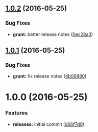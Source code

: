 <a name="1.0.2"></a>
## [1.0.2](https://github.com/hypeJunction/deploy_test/compare/1.0.1...v1.0.2) (2016-05-25)


### Bug Fixes

* **grunt:** better release notes ([0ec28a3](https://github.com/hypeJunction/deploy_test/commit/0ec28a3))



<a name="1.0.1"></a>
## [1.0.1](https://github.com/hypeJunction/deploy_test/compare/1.0.0...v1.0.1) (2016-05-25)


### Bug Fixes

* **grunt:** fix release notes ([4b06880](https://github.com/hypeJunction/deploy_test/commit/4b06880))



<a name="1.0.0"></a>
# 1.0.0 (2016-05-25)


### Features

* **releases:** initial commit ([d66f7d0](https://github.com/hypeJunction/deploy_test/commit/d66f7d0))



